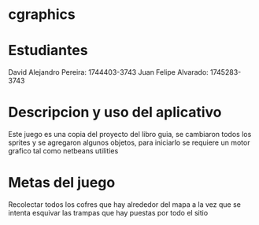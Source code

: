 # cgraphics
# Estudiantes
David Alejandro Pereira: 1744403-3743 
Juan Felipe Alvarado: 1745283-3743

# Descripcion y uso del aplicativo
Este juego es una copia del proyecto del libro guia, se cambiaron todos los sprites y se agregaron algunos objetos, para iniciarlo se 
requiere un motor grafico tal como netbeans utilities

# Metas del juego
Recolectar todos los cofres que hay alrededor del mapa a la vez que se intenta esquivar las trampas
que hay puestas por todo el sitio

